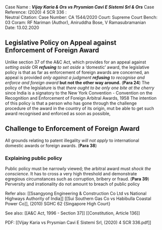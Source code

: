 Case Name : ***Vijay Karia & Ors vs Prysmian Cavi E Sistemi Srl & Ors***
Case Reference: (2020) 4 SCR 336 :  
Neutral Citation:
Case Number: CA 1544/2020
Court: Supreme Court
Bench: 03
Coram: RF Nariman (Author), Aniruddha Bose, V Ramasubramanian
Date: 13.02.2020

## Legislative Policy on Appeal against Enforcement of Foreign Award 
Unlike section 37 of the A&C Act, which provides for an appeal against *setting aside* OR ***refusing*** *to set aside* a ‘domestic’ award, the legislative policy is that as far as enforcement of foreign awards are concerned, an appeal is provided *only against a judgment **refusing** to recognise and enforce and foreign award* **but not the other way around.** (**Para 24**)
	The policy of the legislature is that *there ought to be only one bite at the cherry* since India is a signatory to the New York Convention - Convention on the Recognition and Enforcement of Foreign Arbitral Awards, 1958
	The intention of this policy is that a person who has gone through the challenge procedure of the award in the country of its origin, mut be able to get such award recognised and enforced as soon as possible,

## Challenge to Enforcement of Foreign Award
All grounds relating to patent illegality *will not apply* to international domestic awards or foreign awards. (**Para 38**)

### Explaining public policy
Public policy must be narrowly viewed; the arbitral award must *shock the conscience*. It has to cross a very high threshold and demonstrate egregious circumstances such as corruption, bribery or fraud. (**Para 39**)
	Perversity and irrationality do not amount to breach of public policy

Refer also:
[[Ssangyong Engineering & Construction Co Ltd vs National Highways Authority of India]]
[[Sui Southern Gas Co vs Habibulla Coastal Power Co]], (2010) SGHC 62 {Singapore High Court}

See also:
[[A&C Act, 1996 - Section 37]] 
[[Constitution, Article 136]]

PDF:
[[Vijay Karia vs Prysmian Cavi E Sistemi Srl, (2020) 4 SCR 336.pdf]]
